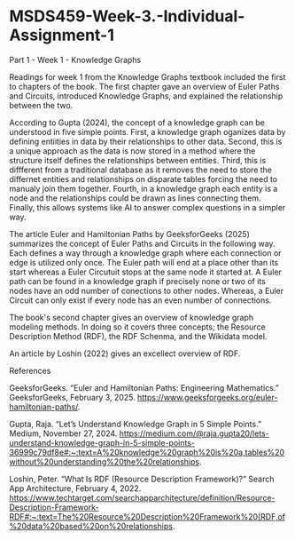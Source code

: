 # MSDS459-Week-3.-Individual-Assignment-1

Part 1 - Week 1 - Knowledge Graphs

Readings for week 1 from the Knowledge Graphs textbook included the first to chapters of the book.  The first chapter gave an overview of Euler Paths and Circuits, introduced Knowledge Graphs, and explained the relationship between the two.

According to Gupta (2024), the concept of a knowledge graph can be understood in five simple points.  First, a knowledge graph oganizes data by defining entiities in data by their relationships to other data.  Second, this is a unique approach as the data is now stored in a method where the structure itself defines the relationships between entities.  Third, this is diffferent from a traditional database as it removes the need to store the differnet entities and relationships on disparate tables forcing the need to manualy join them together.  Fourth, in a knowledge graph each entity is a node and the relationships could be drawn as lines connecting them.  Finally, this allows systems like AI to answer complex questions in a simpler way.

The article Euler and Hamiltonian Paths by GeeksforGeeks (2025) summarizes the concept of Euler Paths and Circuits in the following way.  Each defines a way through a knowledge graph where each connection or edge is utilized only once.  The Euler path will end at a place other than its start whereas a Euler Circutuit stops at the same node it started at.  A Euler path can be found in a knowledge graph if precisely none or two of its nodes have an odd number of conections to other nodes.  Whereas, a Euler Circuit can only exist if every node has an even number of connections.

The book's second chapter gives an overview of knowledge graph modeling methods.  In doing so it covers three concepts; the Resource Description Method (RDF), the RDF Schenma, and the Wikidata model.

An article by Loshin (2022) gives an excellect overview of RDF.





References

GeeksforGeeks. “Euler and Hamiltonian Paths: Engineering Mathematics.” GeeksforGeeks, February 3, 2025. https://www.geeksforgeeks.org/euler-hamiltonian-paths/. 

Gupta, Raja. “Let’s Understand Knowledge Graph in 5 Simple Points.” Medium, November 27, 2024. https://medium.com/@raja.gupta20/lets-understand-knowledge-graph-in-5-simple-points-36999c79df8e#:~:text=A%20knowledge%20graph%20is%20a,tables%20without%20understanding%20the%20relationships. 

Loshin, Peter. “What Is RDF (Resource Description Framework)?” Search App Architecture, February 4, 2022. https://www.techtarget.com/searchapparchitecture/definition/Resource-Description-Framework-RDF#:~:text=The%20Resource%20Description%20Framework%20(RDF,of%20data%20based%20on%20relationships. 
